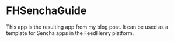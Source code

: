 FHSenchaGuide
=============

This app is the resulting app from my blog post. It can be used as a template for Sencha apps in the FeedHenry platform.
